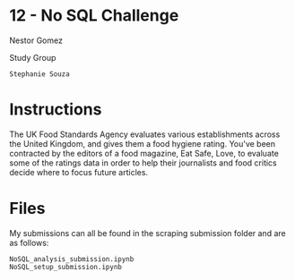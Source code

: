 # 12 - No SQL Challenge
Nestor Gomez

Study Group

    Stephanie Souza

# Instructions
The UK Food Standards Agency evaluates various establishments across the United Kingdom, and gives them a food hygiene rating. You've been contracted by the editors of a food magazine, Eat Safe, Love, to evaluate some of the ratings data in order to help their journalists and food critics decide where to focus future articles.

# Files

My submissions can all be found in the scraping submission folder and are as follows:
    
    NoSQL_analysis_submission.ipynb
    NoSQL_setup_submission.ipynb